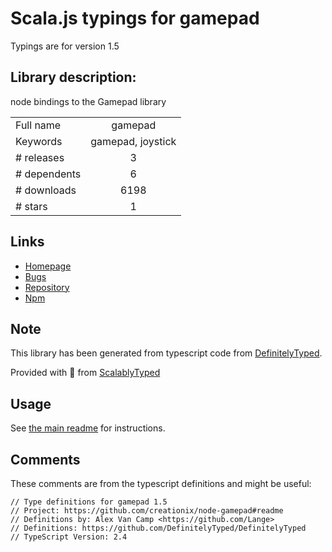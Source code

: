 
# Scala.js typings for gamepad

Typings are for version 1.5

## Library description:
node bindings to the Gamepad library

|                    |                 |
| ------------------ | :-------------: |
| Full name          | gamepad |
| Keywords           | gamepad, joystick |
| # releases         | 3 |
| # dependents       | 6 |
| # downloads        | 6198 |
| # stars            | 1 |

## Links
- [Homepage](https://github.com/creationix/node-gamepad)
- [Bugs](https://github.com/creationix/node-gamepad/issues)
- [Repository](https://github.com/creationix/node-gamepad)
- [Npm](https://www.npmjs.com/package/gamepad)
    


## Note
This library has been generated from typescript code from [DefinitelyTyped](https://definitelytyped.org).

Provided with :purple_heart: from [ScalablyTyped](https://github.com/oyvindberg/ScalablyTyped)

## Usage
See [the main readme](../../readme.md) for instructions.

## Comments

These comments are from the typescript definitions and might be useful:
```
// Type definitions for gamepad 1.5
// Project: https://github.com/creationix/node-gamepad#readme
// Definitions by: Alex Van Camp <https://github.com/Lange>
// Definitions: https://github.com/DefinitelyTyped/DefinitelyTyped
// TypeScript Version: 2.4

```


